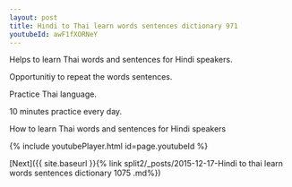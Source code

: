 ```yaml
---
layout: post
title: Hindi to Thai learn words sentences dictionary 971 
youtubeId: awF1fXORNeY
---
```

 
 
Helps to learn Thai words and sentences for Hindi speakers.

Opportunitiy to repeat the words sentences. 

Practice Thai language. 
 
10 minutes practice every day. 
 
How to learn Thai words and sentences for Hindi speakers 
 
{% include youtubePlayer.html id=page.youtubeId %}
 
 
[Next]({{ site.baseurl }}{% link  split2/_posts/2015-12-17-Hindi to thai learn words sentences dictionary 1075 .md%})
 
